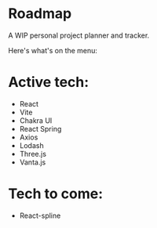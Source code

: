 # Roadmap

A WIP personal project planner and tracker.

Here's what's on the menu:

# Active tech:
- React
- Vite
- Chakra UI
- React Spring
- Axios
- Lodash
- Three.js
- Vanta.js

# Tech to come:
- React-spline

